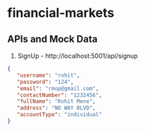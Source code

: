 # financial-markets






## APIs and Mock Data
1) SignUp - http://localhost:5001/api/signup
 ``` json
 {    
    "username": "rohit",
    "password": "124",
    "email": "rmop@gmail.com",
    "contactNumber": "1232456",
    "fullName": "Rohit Mene",
    "address": "NO WAY BLVD",
    "accountType": "individual"
}
```
